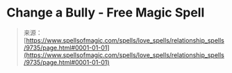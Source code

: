 <!--yml
category: 未分类
date: 2024-06-12 18:46:08
-->

# Change a Bully - Free Magic Spell

> 来源：[https://www.spellsofmagic.com/spells/love_spells/relationship_spells/9735/page.html#0001-01-01](https://www.spellsofmagic.com/spells/love_spells/relationship_spells/9735/page.html#0001-01-01)